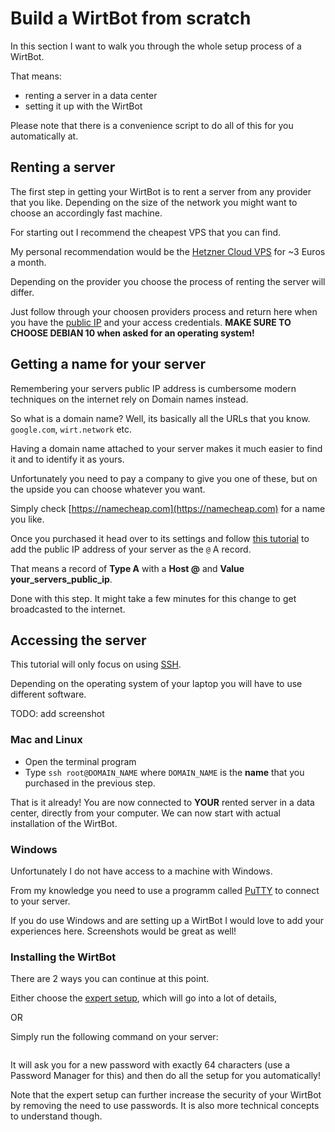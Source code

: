 # Build a WirtBot from scratch

In this section I want to walk you through the whole setup process of a WirtBot.

That means:

- renting a server in a data center
- setting it up with the WirtBot

Please note that there is a convenience script to do all of this for you automatically at.

## Renting a server

The first step in getting your WirtBot is to rent a server from any provider that you like. Depending on the size of the network you might want to choose an accordingly fast machine.

For starting out I recommend the cheapest VPS that you can find.

My personal recommendation would be the [Hetzner Cloud VPS](https://www.hetzner.com/cloud) for ~3 Euros a month.

Depending on the provider you choose the process of renting the server will differ.

Just follow through your choosen providers process and return here when you have the [public IP](/docs/faq) and your access credentials.
**MAKE SURE TO CHOOSE DEBIAN 10 when asked for an operating system!**

## Getting a name for your server

Remembering your servers public IP address is cumbersome modern techniques on the internet rely on Domain names instead.

So what is a domain name?
Well, its basically all the URLs that you know. `google.com`, `wirt.network` etc.

Having a domain name attached to your server makes it much easier to find it and to identify it as yours.

Unfortunately you need to pay a company to give you one of these, but on the upside you can choose whatever you want.

Simply check [https://namecheap.com](https://namecheap.com) for a name you like.

Once you purchased it head over to its settings and follow [this tutorial](https://www.namecheap.com/support/knowledgebase/article.aspx/319/2237/how-can-i-set-up-an-a-address-record-for-my-domain) to add the public IP address of your server as the `@` A record.

That means a record of **Type A** with a **Host @** and **Value your_servers_public_ip**.

Done with this step. It might take a few minutes for this change to get broadcasted to the internet.

## Accessing the server

This tutorial will only focus on using [SSH](https://www.ssh.com/ssh/).

Depending on the operating system of your laptop you will have to use different software.

TODO: add screenshot

### Mac and Linux

- Open the terminal program
- Type `ssh root@DOMAIN_NAME` where `DOMAIN_NAME` is the **name** that you purchased in the previous step.

That is it already! You are now connected to **YOUR** rented server in a data center, directly from your computer.
We can now start with actual installation of the WirtBot.

### Windows

Unfortunately I do not have access to a machine with Windows.

From my knowledge you need to use a programm called [PuTTY](https://www.ssh.com/ssh/putty/) to connect to your server.

If you do use Windows and are setting up a WirtBot I would love to add your experiences here. Screenshots would be great as well!

### Installing the WirtBot

There are 2 ways you can continue at this point.

Either choose the [expert setup](/docs/expert-setup), which will go into a lot of details,

OR

Simply run the following command on your server:

```

```

It will ask you for a new password with exactly 64 characters (use a Password Manager for this) and then do all the setup for you automatically!

Note that the expert setup can further increase the security of your WirtBot by removing the need to use passwords. It is also more technical concepts to understand though.
